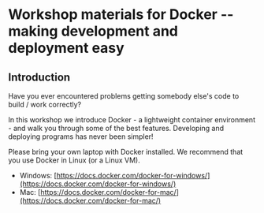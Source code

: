 # Workshop materials for Docker -- making development and deployment easy

## Introduction

Have you ever encountered problems getting somebody else's code to build / work correctly?

In this workshop we introduce Docker - a lightweight container environment - and walk you through some of the best features. Developing and deploying programs has never been simpler!

Please bring your own laptop with Docker installed.
We recommend that you use Docker in Linux (or a Linux VM).
- Windows: [https://docs.docker.com/docker-for-windows/](https://docs.docker.com/docker-for-windows/)
- Mac: [https://docs.docker.com/docker-for-mac/](https://docs.docker.com/docker-for-mac/)

